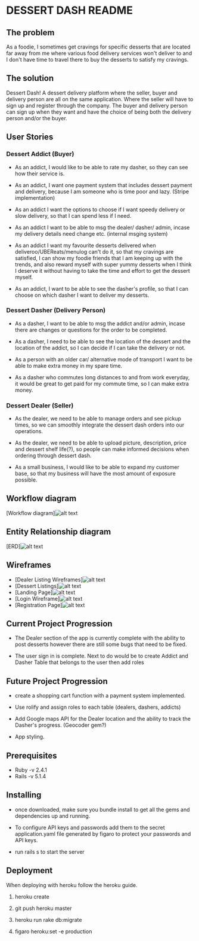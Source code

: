 # DESSERT DASH README

## The problem
As a foodie, I sometimes get cravings for specific desserts that are located far away from me where various food delivery services won't deliver to and I don't have time to travel there to buy the desserts to satisfy my cravings.

## The solution
Dessert Dash! A dessert delivery platform where the seller, buyer and delivery person are all on the same application. Where the seller will have to sign up and register through the company. The buyer and delivery person can sign up when they want and have the choice of being both the delivery person and/or the buyer.

## User Stories
### Dessert Addict (Buyer)
- As an addict, I would like to be able to rate my dasher, so they can see how their service is.

- As an addict, I want one payment system that includes dessert payment and delivery, because I am someone who is time poor and lazy. (Stripe implementation)

- As an addict I want the options to choose if I want speedy delivery or slow delivery, so that I can spend less if I need.

- As an addict I want to be able to msg the dealer/ dasher/ admin, incase my delivery details need change etc. (internal msging system)

- As an addict I want my favourite desserts delivered when deliveroo/UBEReats/menulog can't do it, so that my cravings are satisfied, I can show my foodie friends that I am keeping up with the trends, and also reward myself with super yummy desserts when I think I deserve it without having to take the time and effort to get the dessert myself.

- As an addict, I want to be able to see the dasher's profile, so that I can choose on which dasher I want to deliver my desserts.

### Dessert Dasher (Delivery Person)
- As a dasher, I want to be able to msg the addict and/or admin, incase there are changes or questions for the order to be completed.

- As a dasher, I need to be able to see the location of the dessert and the location of the addict, so I can decide if I can take the delivery or not.

- As a person with an older car/ alternative mode of transport I want to  be able to make extra money in my spare time.

- As a dasher who commutes long distances to and from work everyday, it would be great to get paid for my commute time, so I can make extra money.

### Dessert Dealer (Seller)
- As the dealer, we need to be able to manage orders and see pickup times, so we can smoothly integrate the dessert dash orders into our operations.

- As the dealer, we need to be able to upload picture, description, price and dessert shelf life(?), so people can make informed decisions when ordering through dessert dash.

- As a small business, I would like to be able to expand my customer base, so that my business will have the most amount of exposure possible.

## Workflow diagram
[Workflow diagram]![alt text](/docs/Dessert_Dash_User_Work_Flow.png)

## Entity Relationship diagram
[ERD]![alt text](/docs/Dessert_Dash_ERD.png)

## Wireframes
- [Dealer Listing Wireframes]![alt text](/docs/DealerListingWireframe.png)
- [Dessert Listings]![alt text](/docs/DessertListingsWireframe.png)
- [Landing Page]![alt text](/docs/LandingPage.png)
- [Login Wireframe]![alt text](/docs/LoginWireframe.png)
- [Registration Page]![alt text](/docs/RegistrationWireframe.png)

## Current Project Progression
- The Dealer section of the app is currently complete with the ability to post desserts however there are still some bugs that need to be fixed.

- The user sign in is complete. Next to do would be to create Addict and Dasher Table that belongs to the user then add roles

## Future Project Progression
- create a shopping cart function with a payment system implemented.

- Use rolify and assign roles to each table (dealers, dashers, addicts)

- Add Google maps API for the Dealer location and the ability to track the Dasher's progress. (Geocoder gem?)

- App styling.

## Prerequisites
- Ruby -v 2.4.1
- Rails -v 5.1.4

## Installing
- once downloaded, make sure you bundle install to get all the gems and dependencies up and running.

- To configure API keys and passwords add them to the secret application.yaml file generated by figaro to protect your passwords and API keys.

- run rails s to start the server

## Deployment
When deploying with heroku follow the heroku guide.

1) heroku create

2) git push heroku master

3) heroku run rake db:migrate

4) figaro heroku:set -e production  
